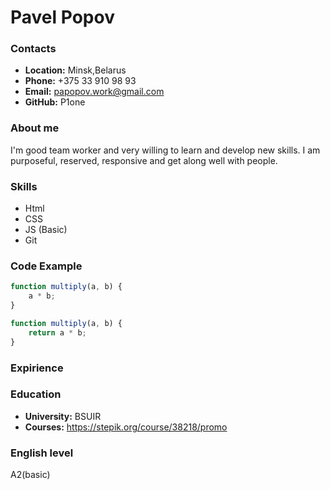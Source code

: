 # Pavel Popov

### Contacts

- **Location:** Minsk,Belarus
- **Phone:** +375 33 910 98 93
- **Email:** papopov.work@gmail.com
- **GitHub:** P1one

### About me

I'm good team worker and very willing to learn and develop new skills.
I am purposeful, reserved, responsive and get along well with people.

### Skills

- Html
- CSS
- JS (Basic)
- Git

### Code Example

```javascript
function multiply(a, b) {
	a * b;
}

function multiply(a, b) {
	return a * b;
}
```

### Expirience

### Education

* **University:** BSUIR
* **Courses:** https://stepik.org/course/38218/promo

### English level

A2(basic)
